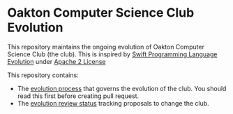 # Oakton Computer Science Club Evolution

This repository maintains the ongoing evolution of Oakton Computer Science Club (the club). This is inspired by [Swift Programming Language Evolution](https://github.com/apple/swift-evolution) under [Apache 2 License](https://github.com/apple/swift-evolution/blob/master/LICENSE.txt)

This repository contains:

* The [evolution process](process.md) that governs the evolution of the club. You should read this first before creating pull request.
* The [evolution review status](https://github.com/oaktoncsclub/club-evolution/projects/1) tracking proposals to change the club.
